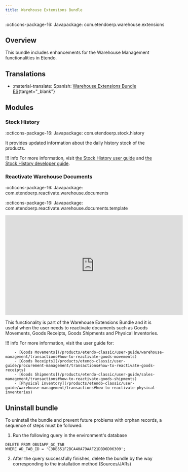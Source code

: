 ```yaml
---
title: Warehouse Extensions Bundle
---
```


:octicons-package-16: Javapackage: com.etendoerp.warehouse.extensions

## Overview
This bundle includes enhancements for the Warehouse Management functionalities in Etendo.

## Translations

-  :material-translate: Spanish: [Warehouse Extensions Bundle ES](https://marketplace.etendo.cloud/?#/product-details?module=BAE67A5B5BC4496D9B1CA002BBCDC80E){target="_blank"}

## Modules

### Stock History

:octicons-package-16: Javapackage: com.etendoerp.stock.history

It provides updated information about the daily history stock of the products. 

!!! info
    For more information, visit [the Stock History user guide](/products/etendo-classic/user-guide/warehouse-management/analysis-tools#stock-history) and [the Stock History developer guide](/developer-guide/etendo-classic/bundles/warehouse-extensions-bundle#stock-history).

### Reactivate Warehouse Documents

:octicons-package-16: Javapackage: com.etendoerp.reactivate.warehouse.documents

:octicons-package-16: Javapackage: com.etendoerp.reactivate.warehouse.documents.template

<iframe width="560" height="315" src="https://www.youtube.com/embed/ghH3tBjoN9c" title="YouTube video player" frameborder="0" allow="accelerometer; autoplay; clipboard-write; encrypted-media; gyroscope; picture-in-picture; web-share" allowfullscreen></iframe>

This functionality is part of the Warehouse Extensions Bundle and it is useful when the user needs to reactivate documents such as Goods Movements, Goods Receipts, Goods Shipments and Physical Inventories. 

!!! info
        For more information, visit the user guide for:

        - [Goods Movements](/products/etendo-classic/user-guide/warehouse-management/transactions#how-to-reactivate-goods-movements)
        - [Goods Receipts](/products/etendo-classic/user-guide/procurement-management/transactions#how-to-reactivate-goods-receipts)
        - [Goods Shipments](/products/etendo-classic/user-guide/sales-management/transactions#how-to-reactivate-goods-shipments)
        - [Physical Inventory](/products/etendo-classic/user-guide/warehouse-management/transactions#how-to-reactivate-physical-inventories)

## Uninstall bundle

To uninstall the bundle and prevent future problems with orphan records, a sequence of steps must be followed:

1. Run the following query in the environment's database
```
DELETE FROM OBUIAPP_GC_TAB 
WHERE AD_TAB_ID = 'C3DB551F2BCA40A79AAF21DBD6D06309';
```

2. After the query successfully finishes, delete the bundle by the way corresponding to the installation method (Sources/JARs)

